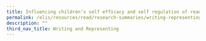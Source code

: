 ```yaml
---
title: Influencing children’s self efficacy and self regulation of reading and writing
permalink: /elis/resources/read/research-summaries/writing-representing/efficacy-regulation-of-reading-writing/
description: ""
third_nav_title: Writing and Representing
---
```

